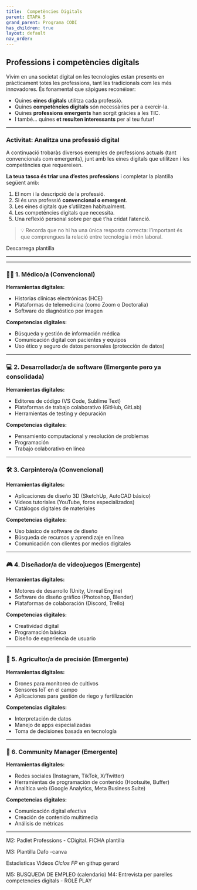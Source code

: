 ```yaml
---
title:  Competències Digitals
parent: ETAPA 5
grand_parent: Programa CODI
has_children: true
layout: default
nav_order: 
---
```


## Professions i competències digitals

Vivim en una societat digital on les tecnologies estan presents en pràcticament totes les professions, tant les tradicionals com les més innovadores. És fonamental que sàpigues reconéixer:

- Quines **eines digitals** utilitza cada professió.
- Quines **competències digitals** són necessàries per a exercir-la.
- Quines **professions emergents** han sorgit gràcies a les TIC.
- I també... quines **et resulten interessants** per al teu futur!

---

### Activitat: Analitza una professió digital

A continuació trobaràs diversos exemples de professions actuals (tant convencionals com emergents), junt amb les eines digitals que utilitzen i les competències que requereixen.

**La teua tasca és triar una d’estes professions** i completar la plantilla següent amb:

1. El nom i la descripció de la professió.
2. Si és una professió **convencional o emergent**.
3. Les eines digitals que s’utilitzen habitualment.
4. Les competències digitals que necessita.
5. Una reflexió personal sobre per què t’ha cridat l’atenció.



> 💡 Recorda que no hi ha una única resposta correcta: l’important és que comprengues la relació entre tecnologia i món laboral.


Descarrega plantilla

---



---

### 🧑‍⚕️ 1. **Médico/a** (Convencional)

**Herramientas digitales:**

* Historias clínicas electrónicas (HCE)
* Plataformas de telemedicina (como Zoom o Doctoralia)
* Software de diagnóstico por imagen

**Competencias digitales:**

* Búsqueda y gestión de información médica
* Comunicación digital con pacientes y equipos
* Uso ético y seguro de datos personales (protección de datos)

---

### 💻 2. **Desarrollador/a de software** (Emergente pero ya consolidada)

**Herramientas digitales:**

* Editores de código (VS Code, Sublime Text)
* Plataformas de trabajo colaborativo (GitHub, GitLab)
* Herramientas de testing y depuración

**Competencias digitales:**

* Pensamiento computacional y resolución de problemas
* Programación
* Trabajo colaborativo en línea

---

### 🛠️ 3. **Carpintero/a** (Convencional)

**Herramientas digitales:**

* Aplicaciones de diseño 3D (SketchUp, AutoCAD básico)
* Videos tutoriales (YouTube, foros especializados)
* Catálogos digitales de materiales

**Competencias digitales:**

* Uso básico de software de diseño
* Búsqueda de recursos y aprendizaje en línea
* Comunicación con clientes por medios digitales

---

### 🎮 4. **Diseñador/a de videojuegos** (Emergente)

**Herramientas digitales:**

* Motores de desarrollo (Unity, Unreal Engine)
* Software de diseño gráfico (Photoshop, Blender)
* Plataformas de colaboración (Discord, Trello)

**Competencias digitales:**

* Creatividad digital
* Programación básica
* Diseño de experiencia de usuario

---

### 🌱 5. **Agricultor/a de precisión** (Emergente)

**Herramientas digitales:**

* Drones para monitoreo de cultivos
* Sensores IoT en el campo
* Aplicaciones para gestión de riego y fertilización

**Competencias digitales:**

* Interpretación de datos
* Manejo de apps especializadas
* Toma de decisiones basada en tecnología

---

### 📱 6. **Community Manager** (Emergente)

**Herramientas digitales:**

* Redes sociales (Instagram, TikTok, X/Twitter)
* Herramientas de programación de contenido (Hootsuite, Buffer)
* Analítica web (Google Analytics, Meta Business Suite)

**Competencias digitales:**

* Comunicación digital efectiva
* Creación de contenido multimedia
* Análisis de métricas

---






















M2: Padlet Professions - CDigital. FICHA plantilla






M3: Plantilla Dafo -canva





Estadisticas
Videos
*Ciclos FP* en githup gerard

M5: BUSQUEDA DE EMPLEO (calendario)
M4: Entrevista per parelles competencies digitals   - ROLE PLAY


